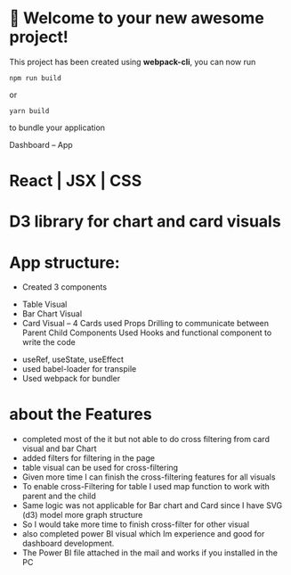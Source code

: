 # 🚀 Welcome to your new awesome project!

This project has been created using **webpack-cli**, you can now run
```
npm run build
```
or
```
yarn build
```
to bundle your application

Dashboard – App

# React | JSX | CSS 
# D3 library for chart and card visuals
# App structure: 
- Created 3 components
* Table Visual
* Bar Chart Visual
* Card Visual – 4 Cards
used Props Drilling to communicate between Parent Child Components
Used Hooks and functional component to write the code 	
- useRef, useState, useEffect
- used babel-loader for transpile 
- Used webpack for bundler

# about the Features
- completed most of the it but not able to do cross filtering from card visual and bar Chart
- added filters for filtering in the page
- table visual can be used for cross-filtering
- Given more time I can finish the cross-filtering features for all visuals
- To enable cross-Filtering for table I used map function to work with parent and the child
- Same logic was not applicable for Bar chart and Card since I have SVG (d3) model more graph structure
- So I would take more time to finish cross-filter for other visual 
- also completed power BI visual which Im experience and good for dashboard development.
- The Power BI file attached in the mail and works if you installed in the PC

